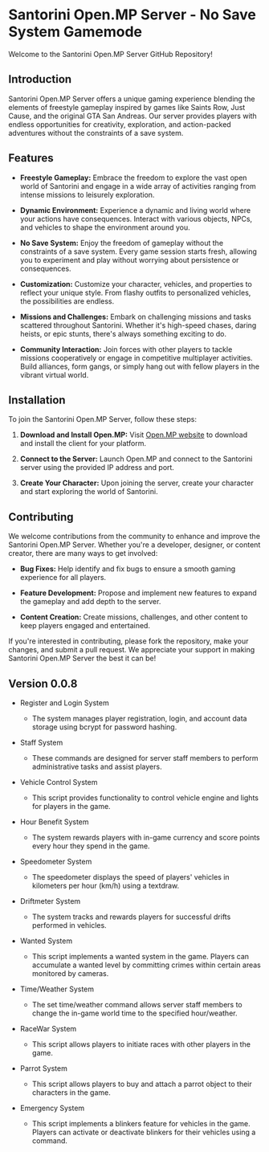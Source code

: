 # Santorini Open.MP Server - No Save System Gamemode

Welcome to the Santorini Open.MP Server GitHub Repository!

## Introduction

Santorini Open.MP Server offers a unique gaming experience blending the elements of freestyle gameplay inspired by games like Saints Row, Just Cause, and the original GTA San Andreas. Our server provides players with endless opportunities for creativity, exploration, and action-packed adventures without the constraints of a save system.

## Features

- **Freestyle Gameplay:** Embrace the freedom to explore the vast open world of Santorini and engage in a wide array of activities ranging from intense missions to leisurely exploration.
  
- **Dynamic Environment:** Experience a dynamic and living world where your actions have consequences. Interact with various objects, NPCs, and vehicles to shape the environment around you.
  
- **No Save System:** Enjoy the freedom of gameplay without the constraints of a save system. Every game session starts fresh, allowing you to experiment and play without worrying about persistence or consequences.
  
- **Customization:** Customize your character, vehicles, and properties to reflect your unique style. From flashy outfits to personalized vehicles, the possibilities are endless.
  
- **Missions and Challenges:** Embark on challenging missions and tasks scattered throughout Santorini. Whether it's high-speed chases, daring heists, or epic stunts, there's always something exciting to do.
  
- **Community Interaction:** Join forces with other players to tackle missions cooperatively or engage in competitive multiplayer activities. Build alliances, form gangs, or simply hang out with fellow players in the vibrant virtual world.

## Installation

To join the Santorini Open.MP Server, follow these steps:

1. **Download and Install Open.MP:** Visit [Open.MP website](https://open.mp/) to download and install the client for your platform.
  
2. **Connect to the Server:** Launch Open.MP and connect to the Santorini server using the provided IP address and port.
  
3. **Create Your Character:** Upon joining the server, create your character and start exploring the world of Santorini.

## Contributing

We welcome contributions from the community to enhance and improve the Santorini Open.MP Server. Whether you're a developer, designer, or content creator, there are many ways to get involved:

- **Bug Fixes:** Help identify and fix bugs to ensure a smooth gaming experience for all players.
  
- **Feature Development:** Propose and implement new features to expand the gameplay and add depth to the server.
  
- **Content Creation:** Create missions, challenges, and other content to keep players engaged and entertained.

If you're interested in contributing, please fork the repository, make your changes, and submit a pull request. We appreciate your support in making Santorini Open.MP Server the best it can be!

## Version 0.0.8

- Register and Login System
    - The system manages player registration, login, and account data storage using bcrypt for password hashing.

- Staff System
    - These commands are designed for server staff members to perform administrative tasks and assist players.

- Vehicle Control System
    - This script provides functionality to control vehicle engine and lights for players in the game.

- Hour Benefit System
    - The system rewards players with in-game currency and score points every hour they spend in the game.

- Speedometer System
    - The speedometer displays the speed of players' vehicles in kilometers per hour (km/h) using a textdraw.

- Driftmeter System
    - The system tracks and rewards players for successful drifts performed in vehicles.

- Wanted System
    - This script implements a wanted system in the game. Players can accumulate a wanted level by committing crimes within certain areas monitored by cameras.

- Time/Weather System
    - The set time/weather command allows server staff members to change the in-game world time to the specified hour/weather.

- RaceWar System
    - This script allows players to initiate races with other players in the game.

- Parrot System
    - This script allows players to buy and attach a parrot object to their characters in the game.

- Emergency System
    - This script implements a blinkers feature for vehicles in the game. Players can activate or deactivate blinkers for their vehicles using a command.